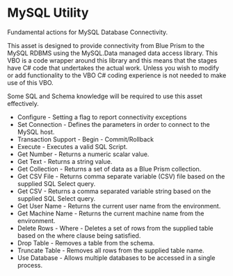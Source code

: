 # MySQL Utility
Fundamental actions for MySQL Database Connectivity.

This asset is designed to provide connectivity from Blue Prism to the MySQL RDBMS using the MySQL.Data managed data access library. This VBO is a code wrapper around this library and this means that the stages have C# code that undertakes the actual work. Unless you wish to modify or add functionality to the VBO C# coding experience is not needed to make use of this VBO.

Some SQL and Schema knowledge will be required to use this asset effectively.

- Configure - Setting a flag to report connectivity exceptions
- Set Connection - Defines the parameters in order to connect to the MySQL host.
- Transaction Support - Begin - Commit/Rollback
- Execute - Executes a valid SQL Script.
- Get Number - Returns a numeric scalar value.
- Get Text - Returns a string value.
- Get Collection - Returns a set of data as a Blue Prism collection.
- Get CSV File - Returns comma separate variable (CSV) file based on the supplied SQL Select query.
- Get CSV - Returns a comma separated variable string based on the supplied SQL Select query.
- Get User Name - Returns the current user name from the environment.
- Get Machine Name - Returns the current machine name from the environment.
- Delete Rows - Where - Deletes a set of rows from the supplied table based on the where clause being satisfied.
- Drop Table - Removes a table from the schema. 
- Truncate Table - Removes all rows from the supplied table name.
- Use Database - Allows multiple databases to be accessed in a single process.
